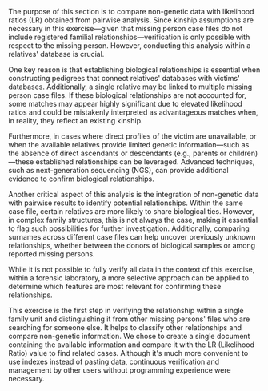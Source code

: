 
The purpose of this section is to compare non-genetic data with likelihood ratios (LR) obtained from pairwise analysis. Since kinship assumptions are necessary in this 
exercise—given that missing person case files do not include registered familial relationships—verification is only possible with respect to the missing person. However, 
conducting this analysis within a relatives' database is crucial.

One key reason is that establishing biological relationships is essential when constructing pedigrees that connect relatives' databases with victims' databases. Additionally, 
a single relative may be linked to multiple missing person case files. If these biological relationships are not accounted for, some matches may appear highly significant due 
to elevated likelihood ratios and could be mistakenly interpreted as advantageous matches when, in reality, they reflect an existing kinship.

Furthermore, in cases where direct profiles of the victim are unavailable, or when the available relatives provide limited genetic information—such as the absence of direct 
ascendants or descendants (e.g., parents or children)—these established relationships can be leveraged. Advanced techniques, such as next-generation sequencing (NGS), can provide 
additional evidence to confirm biological relationships.

Another critical aspect of this analysis is the integration of non-genetic data with pairwise results to identify potential relationships. Within the same case file, certain 
relatives are more likely to share biological ties. However, in complex family structures, this is not always the case, making it essential to flag such possibilities for further
investigation. Additionally, comparing surnames across different case files can help uncover previously unknown relationships, whether between the donors of biological samples or 
among reported missing persons. 

While it is not possible to fully verify all data in the context of this exercise, within a forensic laboratory, a more selective approach can be applied to determine 
which features are most relevant for confirming these relationships.

This exercise is the first step in verifying the relationship within a single family unit and distinguishing it from other missing persons' files who are searching for someone else. It helps to classify other relationships and compare non-genetic information. We chose to create a single document containing the available information and compare it with the LR (Likelihood Ratio) value to find related cases. Although it's much more convenient to use indexes instead of pasting data, continuous verification and management by other users without programming experience were necessary.

